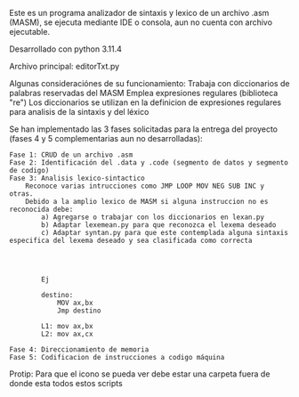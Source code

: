 Este es un programa analizador de sintaxis y lexico de un archivo .asm (MASM), se ejecuta mediante IDE o consola, aun no cuenta con archivo ejecutable.

Desarrollado con python 3.11.4

Archivo principal: editorTxt.py


Algunas consideraciónes de su funcionamiento:
    Trabaja con diccionarios de palabras reservadas del MASM 
    Emplea expresiones regulares (biblioteca "re")
    Los diccionarios se utilizan en la definicion de expresiones regulares para analisis de la sintaxis y del léxico 

Se han implementado las 3 fases solicitadas para la entrega del proyecto (fases 4 y 5 complementarias aun no desarrolladas):

    Fase 1: CRUD de un archivo .asm
    Fase 2: Identificación del .data y .code (segmento de datos y segmento de codigo)
    Fase 3: Analisis lexico-sintactico 
        Reconoce varias intrucciones como JMP LOOP MOV NEG SUB INC y otras.
        Debido a la amplio lexico de MASM si alguna instruccion no es reconocida debe:
            a) Agregarse o trabajar con los diccionarios en lexan.py
            b) Adaptar lexemean.py para que reconozca el lexema deseado
            c) Adaptar syntan.py para que este contemplada alguna sintaxis especifica del lexema deseado y sea clasificada como correcta




    		Ej
			
			destino:
				MOV ax,bx
				Jmp destino
				
			L1: mov ax,bx
            L2: mov ax,cx

    Fase 4: Direccionamiento de memoria
    Fase 5: Codificacion de instrucciones a codigo máquina


Protip: Para que el icono se pueda ver debe estar una carpeta fuera de donde esta todos estos scripts
